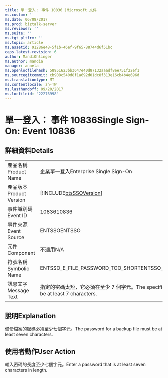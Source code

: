 ```yaml
---
title: 單一登入： 事件 10836 |Microsoft 文件
ms.custom: ''
ms.date: 06/08/2017
ms.prod: biztalk-server
ms.reviewer: ''
ms.suite: ''
ms.tgt_pltfrm: ''
ms.topic: article
ms.assetid: 91286e48-5f1b-46ef-9f65-88744d6f51bc
caps.latest.revision: 6
author: MandiOhlinger
ms.author: mandia
manager: anneta
ms.openlocfilehash: 58951623bb3647e40d87132aaadf8ee751f22ef1
ms.sourcegitcommit: cb908c540d8f1a692d01dc8f313e16cb4b4e696d
ms.translationtype: MT
ms.contentlocale: zh-TW
ms.lasthandoff: 09/20/2017
ms.locfileid: "22276998"
---
```

# <a name="single-sign-on-event-10836"></a><span data-ttu-id="1a2ab-102">單一登入： 事件 10836</span><span class="sxs-lookup"><span data-stu-id="1a2ab-102">Single Sign-On: Event 10836</span></span>
## <a name="details"></a><span data-ttu-id="1a2ab-103">詳細資料</span><span class="sxs-lookup"><span data-stu-id="1a2ab-103">Details</span></span>  
  
|||  
|-|-|  
|<span data-ttu-id="1a2ab-104">產品名稱</span><span class="sxs-lookup"><span data-stu-id="1a2ab-104">Product Name</span></span>|<span data-ttu-id="1a2ab-105">企業單一登入</span><span class="sxs-lookup"><span data-stu-id="1a2ab-105">Enterprise Single Sign-On</span></span>|  
|<span data-ttu-id="1a2ab-106">產品版本</span><span class="sxs-lookup"><span data-stu-id="1a2ab-106">Product Version</span></span>|[!INCLUDE[btsSSOVersion](../includes/btsssoversion-md.md)]|  
|<span data-ttu-id="1a2ab-107">事件識別碼</span><span class="sxs-lookup"><span data-stu-id="1a2ab-107">Event ID</span></span>|<span data-ttu-id="1a2ab-108">10836</span><span class="sxs-lookup"><span data-stu-id="1a2ab-108">10836</span></span>|  
|<span data-ttu-id="1a2ab-109">事件來源</span><span class="sxs-lookup"><span data-stu-id="1a2ab-109">Event Source</span></span>|<span data-ttu-id="1a2ab-110">ENTSSO</span><span class="sxs-lookup"><span data-stu-id="1a2ab-110">ENTSSO</span></span>|  
|<span data-ttu-id="1a2ab-111">元件</span><span class="sxs-lookup"><span data-stu-id="1a2ab-111">Component</span></span>|<span data-ttu-id="1a2ab-112">不適用</span><span class="sxs-lookup"><span data-stu-id="1a2ab-112">N/A</span></span>|  
|<span data-ttu-id="1a2ab-113">符號名稱</span><span class="sxs-lookup"><span data-stu-id="1a2ab-113">Symbolic Name</span></span>|<span data-ttu-id="1a2ab-114">ENTSSO_E_FILE_PASSWORD_TOO_SHORT</span><span class="sxs-lookup"><span data-stu-id="1a2ab-114">ENTSSO_E_FILE_PASSWORD_TOO_SHORT</span></span>|  
|<span data-ttu-id="1a2ab-115">訊息文字</span><span class="sxs-lookup"><span data-stu-id="1a2ab-115">Message Text</span></span>|<span data-ttu-id="1a2ab-116">指定的密碼太短，它必須在至少 7 個字元。</span><span class="sxs-lookup"><span data-stu-id="1a2ab-116">The specified password is too short, it must be at least 7 characters.</span></span>|  
  
## <a name="explanation"></a><span data-ttu-id="1a2ab-117">說明</span><span class="sxs-lookup"><span data-stu-id="1a2ab-117">Explanation</span></span>  
 <span data-ttu-id="1a2ab-118">備份檔案的密碼必須至少七個字元。</span><span class="sxs-lookup"><span data-stu-id="1a2ab-118">The password for a backup file must be at least seven characters.</span></span>  
  
## <a name="user-action"></a><span data-ttu-id="1a2ab-119">使用者動作</span><span class="sxs-lookup"><span data-stu-id="1a2ab-119">User Action</span></span>  
 <span data-ttu-id="1a2ab-120">輸入密碼的長度至少七個字元。</span><span class="sxs-lookup"><span data-stu-id="1a2ab-120">Enter a password that is at least seven characters in length.</span></span>